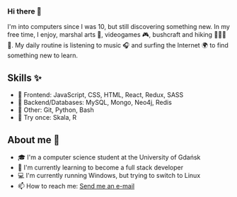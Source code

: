### Hi there 👋

I'm into computers since I was 10, but still discovering something new. In my free time, I enjoy, marshal arts 🥋, videogames 🎮, bushcraft and hiking 🌲⛺🔥🌳. My daily routine is listening to music 🎧 and surfing the Internet 🌍 to find something new to learn.

## Skills ✨

- 📱 Frontend: JavaScript, CSS, HTML, React, Redux, SASS
- 🔌 Backend/Databases: MySQL, Mongo, Neo4j, Redis  
- 🐍 Other: Git, Python, Bash
- 🔬 Try once: Skala, R

## About me 📝

- 🎓 I'm a computer science student at the University of Gdańsk
- 📖 I'm currently learning to become a full stack developer
- 💻 I'm currently running Windows, but trying to switch to Linux
- 📫 How to reach me: [Send me an e-mail](mailto:patryk31415@gmail.com)
